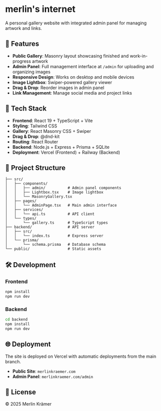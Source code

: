 # merlin's internet

A personal gallery website with integrated admin panel for managing artwork and links.

## 🎨 Features

- **Public Gallery**: Masonry layout showcasing finished and work-in-progress artwork
- **Admin Panel**: Full management interface at `/admin` for uploading and organizing images
- **Responsive Design**: Works on desktop and mobile devices
- **Image Lightbox**: Swiper-powered gallery viewer
- **Drag & Drop**: Reorder images in admin panel
- **Link Management**: Manage social media and project links

## 🚀 Tech Stack

- **Frontend**: React 19 + TypeScript + Vite
- **Styling**: Tailwind CSS
- **Gallery**: React Masonry CSS + Swiper
- **Drag & Drop**: @dnd-kit
- **Routing**: React Router
- **Backend**: Node.js + Express + Prisma + SQLite
- **Deployment**: Vercel (Frontend) + Railway (Backend)

## 📁 Project Structure

```
├── src/
│   ├── components/
│   │   ├── admin/          # Admin panel components
│   │   ├── Lightbox.tsx    # Image lightbox
│   │   └── MasonryGallery.tsx
│   ├── pages/
│   │   └── AdminPage.tsx   # Main admin interface
│   ├── services/
│   │   └── api.ts          # API client
│   └── types/
│       └── gallery.ts      # TypeScript types
├── backend/                # API server
│   ├── src/
│   │   └── index.ts        # Express server
│   └── prisma/
│       └── schema.prisma   # Database schema
└── public/                 # Static assets
```

## 🛠️ Development

### Frontend

```bash
npm install
npm run dev
```

### Backend

```bash
cd backend
npm install
npm run dev
```

## 🌐 Deployment

The site is deployed on Vercel with automatic deployments from the main branch.

- **Public Site**: `merlinkraemer.com`
- **Admin Panel**: `merlinkraemer.com/admin`

## 📝 License

© 2025 Merlin Krämer
